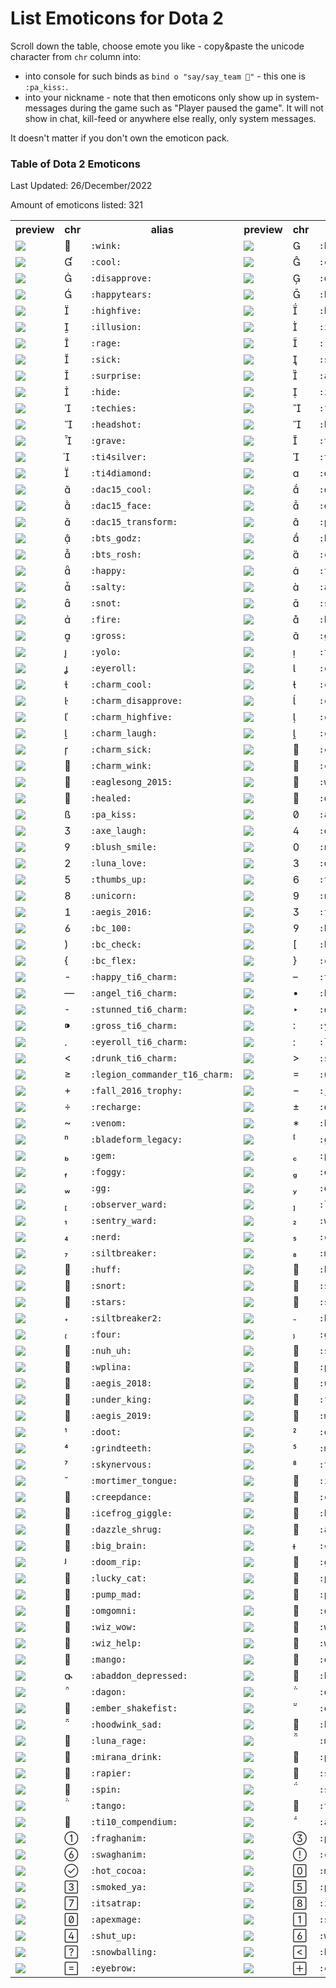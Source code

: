 # List Emoticons for Dota 2

Scroll down the table, choose emote you like - copy&paste the unicode character from `chr` column into:
* into console for such binds as `bind o "say/say_team "` - this one is `:pa_kiss:`.  
* into your nickname - note that then emoticons only show up in system-messages during the game such as "Player paused the game". It will not show in chat, kill-feed or anywhere else really, only system messages. 

It doesn't matter if you don't own the emoticon pack.

### Table of Dota 2 Emoticons
Last Updated: 26/December/2022

Amount of emoticons listed: 321
<table><tr><th colspan=1>preview</th><th>chr</th><th>alias</th><th colspan=1>preview</th><th>chr</th><th>alias</th><th colspan=1>preview</th><th>chr</th><th>alias</th></tr>
<tr>
<td><img src='./gifs/001_96.gif'></td>
<td></td>
<td><code>:wink:</code></td>
<td><img src='./gifs/002_96.gif'></td>
<td></td>
<td><code>:blush:</code></td>
<td><img src='./gifs/003_96.gif'></td>
<td></td>
<td><code>:cheeky:</code></td>
</tr>
<tr>
<td><img src='./gifs/004_96.gif'></td>
<td></td>
<td><code>:cool:</code></td>
<td><img src='./gifs/005_96.gif'></td>
<td></td>
<td><code>:crazy:</code></td>
<td><img src='./gifs/006_96.gif'></td>
<td></td>
<td><code>:cry:</code></td>
</tr>
<tr>
<td><img src='./gifs/007_96.gif'></td>
<td></td>
<td><code>:disapprove:</code></td>
<td><img src='./gifs/008_96.gif'></td>
<td></td>
<td><code>:doubledamage:</code></td>
<td><img src='./gifs/009_96.gif'></td>
<td></td>
<td><code>:facepalm:</code></td>
</tr>
<tr>
<td><img src='./gifs/010_96.gif'></td>
<td></td>
<td><code>:happytears:</code></td>
<td><img src='./gifs/011_96.gif'></td>
<td></td>
<td><code>:haste:</code></td>
<td><img src='./gifs/012_96.gif'></td>
<td></td>
<td><code>:hex:</code></td>
</tr>
<tr>
<td><img src='./gifs/013_96.gif'></td>
<td></td>
<td><code>:highfive:</code></td>
<td><img src='./gifs/014_96.gif'></td>
<td></td>
<td><code>:huh:</code></td>
<td><img src='./gifs/015_96.gif'></td>
<td></td>
<td><code>:hush:</code></td>
</tr>
<tr>
<td><img src='./gifs/016_96.gif'></td>
<td></td>
<td><code>:illusion:</code></td>
<td><img src='./gifs/017_96.gif'></td>
<td></td>
<td><code>:invisibility:</code></td>
<td><img src='./gifs/018_96.gif'></td>
<td></td>
<td><code>:laugh:</code></td>
</tr>
<tr>
<td><img src='./gifs/019_96.gif'></td>
<td></td>
<td><code>:rage:</code></td>
<td><img src='./gifs/020_96.gif'></td>
<td></td>
<td><code>:regeneration:</code></td>
<td><img src='./gifs/021_96.gif'></td>
<td></td>
<td><code>:sad:</code></td>
</tr>
<tr>
<td><img src='./gifs/022_96.gif'></td>
<td></td>
<td><code>:sick:</code></td>
<td><img src='./gifs/023_96.gif'></td>
<td></td>
<td><code>:sleeping:</code></td>
<td><img src='./gifs/024_96.gif'></td>
<td></td>
<td><code>:smile:</code></td>
</tr>
<tr>
<td><img src='./gifs/025_96.gif'></td>
<td></td>
<td><code>:surprise:</code></td>
<td><img src='./gifs/026_96.gif'></td>
<td></td>
<td><code>:aaaah:</code></td>
<td><img src='./gifs/027_96.gif'></td>
<td></td>
<td><code>:burn:</code></td>
</tr>
<tr>
<td><img src='./gifs/028_96.gif'></td>
<td></td>
<td><code>:hide:</code></td>
<td><img src='./gifs/029_96.gif'></td>
<td></td>
<td><code>:iceburn:</code></td>
<td><img src='./gifs/030_96.gif'></td>
<td></td>
<td><code>:tears:</code></td>
</tr>
<tr>
<td><img src='./gifs/031_96.gif'></td>
<td></td>
<td><code>:techies:</code></td>
<td><img src='./gifs/032_96.gif'></td>
<td></td>
<td><code>:fail:</code></td>
<td><img src='./gifs/033_96.gif'></td>
<td></td>
<td><code>:goodjob:</code></td>
</tr>
<tr>
<td><img src='./gifs/034_96.gif'></td>
<td></td>
<td><code>:headshot:</code></td>
<td><img src='./gifs/035_96.gif'></td>
<td></td>
<td><code>:heart:</code></td>
<td><img src='./gifs/036_96.gif'></td>
<td></td>
<td><code>:horse:</code></td>
</tr>
<tr>
<td><img src='./gifs/037_96.gif'></td>
<td></td>
<td><code>:grave:</code></td>
<td><img src='./gifs/038_96.gif'></td>
<td></td>
<td><code>:ti4copper:</code></td>
<td><img src='./gifs/039_96.gif'></td>
<td></td>
<td><code>:ti4bronze:</code></td>
</tr>
<tr>
<td><img src='./gifs/040_96.gif'></td>
<td></td>
<td><code>:ti4silver:</code></td>
<td><img src='./gifs/041_96.gif'></td>
<td></td>
<td><code>:ti4gold:</code></td>
<td><img src='./gifs/042_96.gif'></td>
<td></td>
<td><code>:ti4platinum:</code></td>
</tr>
<tr>
<td><img src='./gifs/043_96.gif'></td>
<td></td>
<td><code>:ti4diamond:</code></td>
<td><img src='./gifs/044_96.gif'></td>
<td></td>
<td><code>:dac15_blush:</code></td>
<td><img src='./gifs/045_96.gif'></td>
<td></td>
<td><code>:dac15_surprise:</code></td>
</tr>
<tr>
<td><img src='./gifs/046_96.gif'></td>
<td></td>
<td><code>:dac15_cool:</code></td>
<td><img src='./gifs/047_96.gif'></td>
<td></td>
<td><code>:dac15_duel:</code></td>
<td><img src='./gifs/048_96.gif'></td>
<td></td>
<td><code>:dac15_frog:</code></td>
</tr>
<tr>
<td><img src='./gifs/049_96.gif'></td>
<td></td>
<td><code>:dac15_face:</code></td>
<td><img src='./gifs/050_96.gif'></td>
<td></td>
<td><code>:dac15_nosewipe:</code></td>
<td><img src='./gifs/051_96.gif'></td>
<td></td>
<td><code>:dac15_stab:</code></td>
</tr>
<tr>
<td><img src='./gifs/052_96.gif'></td>
<td></td>
<td><code>:dac15_transform:</code></td>
<td><img src='./gifs/053_96.gif'></td>
<td></td>
<td><code>:pup:</code></td>
<td><img src='./gifs/054_96.gif'></td>
<td></td>
<td><code>:bts_bristle:</code></td>
</tr>
<tr>
<td><img src='./gifs/055_96.gif'></td>
<td></td>
<td><code>:bts_godz:</code></td>
<td><img src='./gifs/056_96.gif'></td>
<td></td>
<td><code>:bts_lina:</code></td>
<td><img src='./gifs/057_96.gif'></td>
<td></td>
<td><code>:bts_merlini:</code></td>
</tr>
<tr>
<td><img src='./gifs/058_96.gif'></td>
<td></td>
<td><code>:bts_rosh:</code></td>
<td><img src='./gifs/059_96.gif'></td>
<td></td>
<td><code>:cocky:</code></td>
<td><img src='./gifs/060_96.gif'></td>
<td></td>
<td><code>:devil:</code></td>
</tr>
<tr>
<td><img src='./gifs/061_96.gif'></td>
<td></td>
<td><code>:happy:</code></td>
<td><img src='./gifs/062_96.gif'></td>
<td></td>
<td><code>:thinking:</code></td>
<td><img src='./gifs/063_96.gif'></td>
<td></td>
<td><code>:tp:</code></td>
</tr>
<tr>
<td><img src='./gifs/064_96.gif'></td>
<td></td>
<td><code>:salty:</code></td>
<td><img src='./gifs/065_96.gif'></td>
<td></td>
<td><code>:angel:</code></td>
<td><img src='./gifs/066_96.gif'></td>
<td></td>
<td><code>:blink:</code></td>
</tr>
<tr>
<td><img src='./gifs/067_96.gif'></td>
<td></td>
<td><code>:snot:</code></td>
<td><img src='./gifs/068_96.gif'></td>
<td></td>
<td><code>:stunned:</code></td>
<td><img src='./gifs/069_96.gif'></td>
<td></td>
<td><code>:disappear:</code></td>
</tr>
<tr>
<td><img src='./gifs/070_96.gif'></td>
<td></td>
<td><code>:fire:</code></td>
<td><img src='./gifs/071_96.gif'></td>
<td></td>
<td><code>:bountyrune:</code></td>
<td><img src='./gifs/072_96.gif'></td>
<td></td>
<td><code>:troll:</code></td>
</tr>
<tr>
<td><img src='./gifs/073_96.gif'></td>
<td></td>
<td><code>:gross:</code></td>
<td><img src='./gifs/074_96.gif'></td>
<td></td>
<td><code>:ggdire:</code></td>
<td><img src='./gifs/075_96.gif'></td>
<td></td>
<td><code>:ggradiant:</code></td>
</tr>
<tr>
<td><img src='./gifs/076_96.gif'></td>
<td></td>
<td><code>:yolo:</code></td>
<td><img src='./gifs/077_96.gif'></td>
<td></td>
<td><code>:throwgame:</code></td>
<td><img src='./gifs/078_96.gif'></td>
<td></td>
<td><code>:aegis2015:</code></td>
</tr>
<tr>
<td><img src='./gifs/079_96.gif'></td>
<td></td>
<td><code>:eyeroll:</code></td>
<td><img src='./gifs/080_96.gif'></td>
<td></td>
<td><code>:charm_blush:</code></td>
<td><img src='./gifs/081_96.gif'></td>
<td></td>
<td><code>:charm_cheeky:</code></td>
</tr>
<tr>
<td><img src='./gifs/082_96.gif'></td>
<td></td>
<td><code>:charm_cool:</code></td>
<td><img src='./gifs/083_96.gif'></td>
<td></td>
<td><code>:charm_crazy:</code></td>
<td><img src='./gifs/084_96.gif'></td>
<td></td>
<td><code>:charm_cry:</code></td>
</tr>
<tr>
<td><img src='./gifs/085_96.gif'></td>
<td></td>
<td><code>:charm_disapprove:</code></td>
<td><img src='./gifs/086_96.gif'></td>
<td></td>
<td><code>:charm_facepalm:</code></td>
<td><img src='./gifs/087_96.gif'></td>
<td></td>
<td><code>:charm_happytears:</code></td>
</tr>
<tr>
<td><img src='./gifs/088_96.gif'></td>
<td></td>
<td><code>:charm_highfive:</code></td>
<td><img src='./gifs/089_96.gif'></td>
<td></td>
<td><code>:charm_huh:</code></td>
<td><img src='./gifs/090_96.gif'></td>
<td></td>
<td><code>:charm_hush:</code></td>
</tr>
<tr>
<td><img src='./gifs/091_96.gif'></td>
<td></td>
<td><code>:charm_laugh:</code></td>
<td><img src='./gifs/092_96.gif'></td>
<td></td>
<td><code>:charm_rage:</code></td>
<td><img src='./gifs/093_96.gif'></td>
<td></td>
<td><code>:charm_sad:</code></td>
</tr>
<tr>
<td><img src='./gifs/094_96.gif'></td>
<td></td>
<td><code>:charm_sick:</code></td>
<td><img src='./gifs/095_96.gif'></td>
<td></td>
<td><code>:charm_sleeping:</code></td>
<td><img src='./gifs/096_96.gif'></td>
<td></td>
<td><code>:charm_surprise:</code></td>
</tr>
<tr>
<td><img src='./gifs/097_96.gif'></td>
<td></td>
<td><code>:charm_wink:</code></td>
<td><img src='./gifs/098_96.gif'></td>
<td></td>
<td><code>:charm_smile:</code></td>
<td><img src='./gifs/099_96.gif'></td>
<td></td>
<td><code>:charm_onlooker:</code></td>
</tr>
<tr>
<td><img src='./gifs/100_96.gif'></td>
<td></td>
<td><code>:eaglesong_2015:</code></td>
<td><img src='./gifs/101_96.gif'></td>
<td></td>
<td><code>:wrath:</code></td>
<td><img src='./gifs/102_96.gif'></td>
<td></td>
<td><code>:snowman:</code></td>
</tr>
<tr>
<td><img src='./gifs/103_96.gif'></td>
<td></td>
<td><code>:healed:</code></td>
<td><img src='./gifs/104_96.gif'></td>
<td></td>
<td><code>:drunk:</code></td>
<td><img src='./gifs/105_96.gif'></td>
<td></td>
<td><code>:trophy_2016:</code></td>
</tr>
<tr>
<td><img src='./gifs/106_96.gif'></td>
<td></td>
<td><code>:pa_kiss:</code></td>
<td><img src='./gifs/107_96.gif'></td>
<td></td>
<td><code>:arcane_rune:</code></td>
<td><img src='./gifs/108_96.gif'></td>
<td></td>
<td><code>:fuming:</code></td>
</tr>
<tr>
<td><img src='./gifs/109_96.gif'></td>
<td></td>
<td><code>:axe_laugh:</code></td>
<td><img src='./gifs/110_96.gif'></td>
<td></td>
<td><code>:dizzy:</code></td>
<td><img src='./gifs/111_96.gif'></td>
<td></td>
<td><code>:zipper:</code></td>
</tr>
<tr>
<td><img src='./gifs/112_96.gif'></td>
<td></td>
<td><code>:blush_smile:</code></td>
<td><img src='./gifs/113_96.gif'></td>
<td></td>
<td><code>:nervous:</code></td>
<td><img src='./gifs/114_96.gif'></td>
<td></td>
<td><code>:surprise_blush:</code></td>
</tr>
<tr>
<td><img src='./gifs/115_96.gif'></td>
<td></td>
<td><code>:luna_love:</code></td>
<td><img src='./gifs/116_96.gif'></td>
<td></td>
<td><code>:dead_eyes:</code></td>
<td><img src='./gifs/117_96.gif'></td>
<td></td>
<td><code>:giff:</code></td>
</tr>
<tr>
<td><img src='./gifs/118_96.gif'></td>
<td></td>
<td><code>:thumbs_up:</code></td>
<td><img src='./gifs/119_96.gif'></td>
<td></td>
<td><code>:thumbs_down:</code></td>
<td><img src='./gifs/120_96.gif'></td>
<td></td>
<td><code>:money:</code></td>
</tr>
<tr>
<td><img src='./gifs/121_96.gif'></td>
<td></td>
<td><code>:unicorn:</code></td>
<td><img src='./gifs/122_96.gif'></td>
<td></td>
<td><code>:naga_song:</code></td>
<td><img src='./gifs/123_96.gif'></td>
<td></td>
<td><code>:poop:</code></td>
</tr>
<tr>
<td><img src='./gifs/124_96.gif'></td>
<td></td>
<td><code>:aegis_2016:</code></td>
<td><img src='./gifs/125_96.gif'></td>
<td></td>
<td><code>:tear:</code></td>
<td><img src='./gifs/126_96.gif'></td>
<td></td>
<td><code>:reaver_2016:</code></td>
</tr>
<tr>
<td><img src='./gifs/127_96.gif'></td>
<td></td>
<td><code>:bc_100:</code></td>
<td><img src='./gifs/128_96.gif'></td>
<td></td>
<td><code>:bc_fire:</code></td>
<td><img src='./gifs/129_96.gif'></td>
<td></td>
<td><code>:bc_ok:</code></td>
</tr>
<tr>
<td><img src='./gifs/130_96.gif'></td>
<td></td>
<td><code>:bc_check:</code></td>
<td><img src='./gifs/131_96.gif'></td>
<td></td>
<td><code>:bc_eyes:</code></td>
<td><img src='./gifs/132_96.gif'></td>
<td></td>
<td><code>:bc_frog:</code></td>
</tr>
<tr>
<td><img src='./gifs/133_96.gif'></td>
<td></td>
<td><code>:bc_flex:</code></td>
<td><img src='./gifs/134_96.gif'></td>
<td></td>
<td><code>:cocky_ti6_charm:</code></td>
<td><img src='./gifs/135_96.gif'></td>
<td></td>
<td><code>:devil_ti6_charm:</code></td>
</tr>
<tr>
<td><img src='./gifs/136_96.gif'></td>
<td></td>
<td><code>:happy_ti6_charm:</code></td>
<td><img src='./gifs/137_96.gif'></td>
<td></td>
<td><code>:thinking_ti6_charm:</code></td>
<td><img src='./gifs/138_96.gif'></td>
<td></td>
<td><code>:tp_ti6_charm:</code></td>
</tr>
<tr>
<td><img src='./gifs/139_96.gif'></td>
<td></td>
<td><code>:angel_ti6_charm:</code></td>
<td><img src='./gifs/140_96.gif'></td>
<td></td>
<td><code>:hex_ti6_charm:</code></td>
<td><img src='./gifs/141_96.gif'></td>
<td></td>
<td><code>:snot_ti6_charm:</code></td>
</tr>
<tr>
<td><img src='./gifs/142_96.gif'></td>
<td></td>
<td><code>:stunned_ti6_charm:</code></td>
<td><img src='./gifs/143_96.gif'></td>
<td></td>
<td><code>:disappear_ti6_charm:</code></td>
<td><img src='./gifs/144_96.gif'></td>
<td></td>
<td><code>:fire_ti6_charm:</code></td>
</tr>
<tr>
<td><img src='./gifs/145_96.gif'></td>
<td></td>
<td><code>:gross_ti6_charm:</code></td>
<td><img src='./gifs/146_96.gif'></td>
<td></td>
<td><code>:yolo_ti6_charm:</code></td>
<td><img src='./gifs/147_96.gif'></td>
<td></td>
<td><code>:throwgame_ti6_charm:</code></td>
</tr>
<tr>
<td><img src='./gifs/148_96.gif'></td>
<td></td>
<td><code>:eyeroll_ti6_charm:</code></td>
<td><img src='./gifs/149_96.gif'></td>
<td></td>
<td><code>:lifestealer_ti6_charm:</code></td>
<td><img src='./gifs/150_96.gif'></td>
<td></td>
<td><code>:heal_ti6_charm:</code></td>
</tr>
<tr>
<td><img src='./gifs/151_96.gif'></td>
<td></td>
<td><code>:drunk_ti6_charm:</code></td>
<td><img src='./gifs/152_96.gif'></td>
<td></td>
<td><code>:salty_ti6_charm:</code></td>
<td><img src='./gifs/153_96.gif'></td>
<td></td>
<td><code>:chicken_ti6_charm:</code></td>
</tr>
<tr>
<td><img src='./gifs/154_96.gif'></td>
<td></td>
<td><code>:legion_commander_t16_charm:</code></td>
<td><img src='./gifs/155_96.gif'></td>
<td></td>
<td><code>:underlord_ti6_charm:</code></td>
<td><img src='./gifs/156_96.gif'></td>
<td></td>
<td><code>:monkey_king_ti6_charm:</code></td>
</tr>
<tr>
<td><img src='./gifs/157_96.gif'></td>
<td></td>
<td><code>:fall_2016_trophy:</code></td>
<td><img src='./gifs/158_96.gif'></td>
<td></td>
<td><code>:jugg:</code></td>
<td><img src='./gifs/159_96.gif'></td>
<td></td>
<td><code>:no:</code></td>
</tr>
<tr>
<td><img src='./gifs/160_96.gif'></td>
<td></td>
<td><code>:recharge:</code></td>
<td><img src='./gifs/161_96.gif'></td>
<td></td>
<td><code>:dunno:</code></td>
<td><img src='./gifs/162_96.gif'></td>
<td></td>
<td><code>:exclamation:</code></td>
</tr>
<tr>
<td><img src='./gifs/163_96.gif'></td>
<td></td>
<td><code>:venom:</code></td>
<td><img src='./gifs/164_96.gif'></td>
<td></td>
<td><code>:brood_love:</code></td>
<td><img src='./gifs/165_96.gif'></td>
<td></td>
<td><code>:darkmoon_chicken:</code></td>
</tr>
<tr>
<td><img src='./gifs/166_96.gif'></td>
<td></td>
<td><code>:bladeform_legacy:</code></td>
<td><img src='./gifs/167_96.gif'></td>
<td></td>
<td><code>:grimace:</code></td>
<td><img src='./gifs/168_96.gif'></td>
<td></td>
<td><code>:aegis_2017:</code></td>
</tr>
<tr>
<td><img src='./gifs/169_96.gif'></td>
<td></td>
<td><code>:gem:</code></td>
<td><img src='./gifs/170_96.gif'></td>
<td></td>
<td><code>:plant:</code></td>
<td><img src='./gifs/171_96.gif'></td>
<td></td>
<td><code>:relieved:</code></td>
</tr>
<tr>
<td><img src='./gifs/172_96.gif'></td>
<td></td>
<td><code>:foggy:</code></td>
<td><img src='./gifs/173_96.gif'></td>
<td></td>
<td><code>:eh:</code></td>
<td><img src='./gifs/174_96.gif'></td>
<td></td>
<td><code>:flex:</code></td>
</tr>
<tr>
<td><img src='./gifs/175_96.gif'></td>
<td></td>
<td><code>:gg:</code></td>
<td><img src='./gifs/176_96.gif'></td>
<td></td>
<td><code>:donkey:</code></td>
<td><img src='./gifs/177_96.gif'></td>
<td></td>
<td><code>:kiss2:</code></td>
</tr>
<tr>
<td><img src='./gifs/178_96.gif'></td>
<td></td>
<td><code>:observer_ward:</code></td>
<td><img src='./gifs/179_96.gif'></td>
<td></td>
<td><code>:lick:</code></td>
<td><img src='./gifs/180_96.gif'></td>
<td></td>
<td><code>:laugh2:</code></td>
</tr>
<tr>
<td><img src='./gifs/181_96.gif'></td>
<td></td>
<td><code>:sentry_ward:</code></td>
<td><img src='./gifs/182_96.gif'></td>
<td></td>
<td><code>:whew:</code></td>
<td><img src='./gifs/183_96.gif'></td>
<td></td>
<td><code>:gyro:</code></td>
</tr>
<tr>
<td><img src='./gifs/184_96.gif'></td>
<td></td>
<td><code>:nerd:</code></td>
<td><img src='./gifs/185_96.gif'></td>
<td></td>
<td><code>:confounded:</code></td>
<td><img src='./gifs/186_96.gif'></td>
<td></td>
<td><code>:joke:</code></td>
</tr>
<tr>
<td><img src='./gifs/187_96.gif'></td>
<td></td>
<td><code>:siltbreaker:</code></td>
<td><img src='./gifs/188_96.gif'></td>
<td></td>
<td><code>:mischief:</code></td>
<td><img src='./gifs/189_96.gif'></td>
<td></td>
<td><code>:heykid:</code></td>
</tr>
<tr>
<td><img src='./gifs/190_96.gif'></td>
<td></td>
<td><code>:huff:</code></td>
<td><img src='./gifs/191_96.gif'></td>
<td></td>
<td><code>:beg:</code></td>
<td><img src='./gifs/192_96.gif'></td>
<td></td>
<td><code>:kisskiss:</code></td>
</tr>
<tr>
<td><img src='./gifs/193_96.gif'></td>
<td></td>
<td><code>:snort:</code></td>
<td><img src='./gifs/194_96.gif'></td>
<td></td>
<td><code>:sweat:</code></td>
<td><img src='./gifs/195_96.gif'></td>
<td></td>
<td><code>:chuckle:</code></td>
</tr>
<tr>
<td><img src='./gifs/196_96.gif'></td>
<td></td>
<td><code>:stars:</code></td>
<td><img src='./gifs/198_96.gif'></td>
<td></td>
<td><code>:sleep:</code></td>
<td><img src='./gifs/199_96.gif'></td>
<td></td>
<td><code>:bawl:</code></td>
</tr>
<tr>
<td><img src='./gifs/200_96.gif'></td>
<td></td>
<td><code>:siltbreaker2:</code></td>
<td><img src='./gifs/201_96.gif'></td>
<td></td>
<td><code>:brow:</code></td>
<td><img src='./gifs/202_96.gif'></td>
<td></td>
<td><code>:dealwithit:</code></td>
</tr>
<tr>
<td><img src='./gifs/203_96.gif'></td>
<td></td>
<td><code>:four:</code></td>
<td><img src='./gifs/204_96.gif'></td>
<td></td>
<td><code>:ggzeus:</code></td>
<td><img src='./gifs/205_96.gif'></td>
<td></td>
<td><code>:hahano:</code></td>
</tr>
<tr>
<td><img src='./gifs/206_96.gif'></td>
<td></td>
<td><code>:nuh_uh:</code></td>
<td><img src='./gifs/207_96.gif'></td>
<td></td>
<td><code>:snicker:</code></td>
<td><img src='./gifs/208_96.gif'></td>
<td></td>
<td><code>:welluhh:</code></td>
</tr>
<tr>
<td><img src='./gifs/209_96.gif'></td>
<td></td>
<td><code>:wplina:</code></td>
<td><img src='./gifs/210_96.gif'></td>
<td></td>
<td><code>:pudgesteal:</code></td>
<td><img src='./gifs/211_96.gif'></td>
<td></td>
<td><code>:pudgestop:</code></td>
</tr>
<tr>
<td><img src='./gifs/212_96.gif'></td>
<td></td>
<td><code>:aegis_2018:</code></td>
<td><img src='./gifs/213_96.gif'></td>
<td></td>
<td><code>:under_win:</code></td>
<td><img src='./gifs/214_96.gif'></td>
<td></td>
<td><code>:under_champ:</code></td>
</tr>
<tr>
<td><img src='./gifs/215_96.gif'></td>
<td></td>
<td><code>:under_king:</code></td>
<td><img src='./gifs/216_96.gif'></td>
<td></td>
<td><code>:frostivus_2018:</code></td>
<td><img src='./gifs/217_96.gif'></td>
<td></td>
<td><code>:magus_cypher:</code></td>
</tr>
<tr>
<td><img src='./gifs/218_96.gif'></td>
<td></td>
<td><code>:aegis_2019:</code></td>
<td><img src='./gifs/219_96.gif'></td>
<td></td>
<td><code>:morokai_woof:</code></td>
<td><img src='./gifs/220_96.gif'></td>
<td></td>
<td><code>:cny_rat:</code></td>
</tr>
<tr>
<td><img src='./gifs/221_96.gif'></td>
<td></td>
<td><code>:doot:</code></td>
<td><img src='./gifs/222_96.gif'></td>
<td></td>
<td><code>:eyebrows:</code></td>
<td><img src='./gifs/223_96.gif'></td>
<td></td>
<td><code>:glare:</code></td>
</tr>
<tr>
<td><img src='./gifs/224_96.gif'></td>
<td></td>
<td><code>:grindteeth:</code></td>
<td><img src='./gifs/225_96.gif'></td>
<td></td>
<td><code>:midas:</code></td>
<td><img src='./gifs/226_96.gif'></td>
<td></td>
<td><code>:puckchamp:</code></td>
</tr>
<tr>
<td><img src='./gifs/227_96.gif'></td>
<td></td>
<td><code>:skynervous:</code></td>
<td><img src='./gifs/228_96.gif'></td>
<td></td>
<td><code>:tide_drink:</code></td>
<td><img src='./gifs/229_96.gif'></td>
<td></td>
<td><code>:oracleburn:</code></td>
</tr>
<tr>
<td><img src='./gifs/230_96.gif'></td>
<td></td>
<td><code>:mortimer_tongue:</code></td>
<td><img src='./gifs/231_96.gif'></td>
<td></td>
<td><code>:iostress:</code></td>
<td><img src='./gifs/232_96.gif'></td>
<td></td>
<td><code>:leisure_lion:</code></td>
</tr>
<tr>
<td><img src='./gifs/233_96.gif'></td>
<td></td>
<td><code>:creepdance:</code></td>
<td><img src='./gifs/234_96.gif'></td>
<td></td>
<td><code>:cm_wig:</code></td>
<td><img src='./gifs/235_96.gif'></td>
<td></td>
<td><code>:techywheeze:</code></td>
</tr>
<tr>
<td><img src='./gifs/236_96.gif'></td>
<td></td>
<td><code>:icefrog_giggle:</code></td>
<td><img src='./gifs/237_96.gif'></td>
<td></td>
<td><code>:high_five:</code></td>
<td><img src='./gifs/238_96.gif'></td>
<td></td>
<td><code>:guildbanner:</code></td>
</tr>
<tr>
<td><img src='./gifs/239_96.gif'></td>
<td></td>
<td><code>:dazzle_shrug:</code></td>
<td><img src='./gifs/240_96.gif'></td>
<td></td>
<td><code>:aegis_2020:</code></td>
<td><img src='./gifs/241_96.gif'></td>
<td></td>
<td><code>:scepter:</code></td>
</tr>
<tr>
<td><img src='./gifs/242_96.gif'></td>
<td></td>
<td><code>:big_brain:</code></td>
<td><img src='./gifs/243_96.gif'></td>
<td></td>
<td><code>:chew:</code></td>
<td><img src='./gifs/244_96.gif'></td>
<td></td>
<td><code>:creep_complain:</code></td>
</tr>
<tr>
<td><img src='./gifs/245_96.gif'></td>
<td></td>
<td><code>:doom_rip:</code></td>
<td><img src='./gifs/246_96.gif'></td>
<td></td>
<td><code>:giff_diretide:</code></td>
<td><img src='./gifs/247_96.gif'></td>
<td></td>
<td><code>:in_the_bag:</code></td>
</tr>
<tr>
<td><img src='./gifs/248_96.gif'></td>
<td></td>
<td><code>:lucky_cat:</code></td>
<td><img src='./gifs/249_96.gif'></td>
<td></td>
<td><code>:pugna_sip:</code></td>
<td><img src='./gifs/250_96.gif'></td>
<td></td>
<td><code>:unlucky_cat:</code></td>
</tr>
<tr>
<td><img src='./gifs/251_96.gif'></td>
<td></td>
<td><code>:pump_mad:</code></td>
<td><img src='./gifs/252_96.gif'></td>
<td></td>
<td><code>:pump_sad:</code></td>
<td><img src='./gifs/253_96.gif'></td>
<td></td>
<td><code>:pump_glad:</code></td>
</tr>
<tr>
<td><img src='./gifs/254_96.gif'></td>
<td></td>
<td><code>:omgomni:</code></td>
<td><img src='./gifs/255_96.gif'></td>
<td></td>
<td><code>:diredance:</code></td>
<td><img src='./gifs/256_96.gif'></td>
<td></td>
<td><code>:swiz:</code></td>
</tr>
<tr>
<td><img src='./gifs/257_96.gif'></td>
<td></td>
<td><code>:wiz_wow:</code></td>
<td><img src='./gifs/258_96.gif'></td>
<td></td>
<td><code>:wiz_bringit:</code></td>
<td><img src='./gifs/259_96.gif'></td>
<td></td>
<td><code>:wiz_glhf:</code></td>
</tr>
<tr>
<td><img src='./gifs/260_96.gif'></td>
<td></td>
<td><code>:wiz_help:</code></td>
<td><img src='./gifs/261_96.gif'></td>
<td></td>
<td><code>:wiz_wat:</code></td>
<td><img src='./gifs/262_96.gif'></td>
<td></td>
<td><code>:water_rune:</code></td>
</tr>
<tr>
<td><img src='./gifs/263_96.gif'></td>
<td></td>
<td><code>:mango:</code></td>
<td><img src='./gifs/264_96.gif'></td>
<td></td>
<td><code>:earth_perfect:</code></td>
<td><img src='./gifs/265_96.gif'></td>
<td></td>
<td><code>:earth_grin:</code></td>
</tr>
<tr>
<td><img src='./gifs/266_96.gif'></td>
<td></td>
<td><code>:abaddon_depressed:</code></td>
<td><img src='./gifs/267_96.gif'></td>
<td></td>
<td><code>:bkb:</code></td>
<td><img src='./gifs/268_96.gif'></td>
<td></td>
<td><code>:bloodthirsty:</code></td>
</tr>
<tr>
<td><img src='./gifs/269_96.gif'></td>
<td></td>
<td><code>:dagon:</code></td>
<td><img src='./gifs/270_96.gif'></td>
<td></td>
<td><code>:davion_sexy:</code></td>
<td><img src='./gifs/271_96.gif'></td>
<td></td>
<td><code>:ember_angry:</code></td>
</tr>
<tr>
<td><img src='./gifs/272_96.gif'></td>
<td></td>
<td><code>:ember_shakefist:</code></td>
<td><img src='./gifs/273_96.gif'></td>
<td></td>
<td><code>:euls:</code></td>
<td><img src='./gifs/274_96.gif'></td>
<td></td>
<td><code>:fasta:</code></td>
</tr>
<tr>
<td><img src='./gifs/275_96.gif'></td>
<td></td>
<td><code>:hoodwink_sad:</code></td>
<td><img src='./gifs/276_96.gif'></td>
<td></td>
<td><code>:hookless:</code></td>
<td><img src='./gifs/277_96.gif'></td>
<td></td>
<td><code>:invoker_dry:</code></td>
</tr>
<tr>
<td><img src='./gifs/278_96.gif'></td>
<td></td>
<td><code>:luna_rage:</code></td>
<td><img src='./gifs/279_96.gif'></td>
<td></td>
<td><code>:manta:</code></td>
<td><img src='./gifs/280_96.gif'></td>
<td></td>
<td><code>:marci_whistle:</code></td>
</tr>
<tr>
<td><img src='./gifs/281_96.gif'></td>
<td></td>
<td><code>:mirana_drink:</code></td>
<td><img src='./gifs/282_96.gif'></td>
<td></td>
<td><code>:profit:</code></td>
<td><img src='./gifs/283_96.gif'></td>
<td></td>
<td><code>:radiance:</code></td>
</tr>
<tr>
<td><img src='./gifs/284_96.gif'></td>
<td></td>
<td><code>:rapier:</code></td>
<td><img src='./gifs/286_96.gif'></td>
<td></td>
<td><code>:shadowdemon_sus:</code></td>
<td><img src='./gifs/287_96.gif'></td>
<td></td>
<td><code>:slardar_sleepy:</code></td>
</tr>
<tr>
<td><img src='./gifs/288_96.gif'></td>
<td></td>
<td><code>:spin:</code></td>
<td><img src='./gifs/289_96.gif'></td>
<td></td>
<td><code>:spotted:</code></td>
<td><img src='./gifs/290_96.gif'></td>
<td></td>
<td><code>:storm_clap:</code></td>
</tr>
<tr>
<td><img src='./gifs/292_96.gif'></td>
<td></td>
<td><code>:tango:</code></td>
<td><img src='./gifs/293_96.gif'></td>
<td></td>
<td><code>:tb_laugh:</code></td>
<td><img src='./gifs/296_96.gif'></td>
<td></td>
<td><code>:whoahahah:</code></td>
</tr>
<tr>
<td><img src='./gifs/297_96.gif'></td>
<td></td>
<td><code>:ti10_compendium:</code></td>
<td><img src='./gifs/298_96.gif'></td>
<td></td>
<td><code>:aghawooga:</code></td>
<td><img src='./gifs/299_96.gif'></td>
<td></td>
<td><code>:awwghanim:</code></td>
</tr>
<tr>
<td><img src='./gifs/300_96.gif'></td>
<td></td>
<td><code>:fraghanim:</code></td>
<td><img src='./gifs/301_96.gif'></td>
<td></td>
<td><code>:poghanim:</code></td>
<td><img src='./gifs/302_96.gif'></td>
<td></td>
<td><code>:smughanim:</code></td>
</tr>
<tr>
<td><img src='./gifs/303_96.gif'></td>
<td></td>
<td><code>:swaghanim:</code></td>
<td><img src='./gifs/305_96.gif'></td>
<td></td>
<td><code>:come_here:</code></td>
<td><img src='./gifs/315_96.gif'></td>
<td></td>
<td><code>:giggle:</code></td>
</tr>
<tr>
<td><img src='./gifs/316_96.gif'></td>
<td></td>
<td><code>:hot_cocoa:</code></td>
<td><img src='./gifs/318_96.gif'></td>
<td></td>
<td><code>:marci_omnom:</code></td>
<td><img src='./gifs/319_96.gif'></td>
<td></td>
<td><code>:not_like_this:</code></td>
</tr>
<tr>
<td><img src='./gifs/321_96.gif'></td>
<td></td>
<td><code>:smoked_ya:</code></td>
<td><img src='./gifs/323_96.gif'></td>
<td></td>
<td><code>:power_runes:</code></td>
<td><img src='./gifs/324_96.gif'></td>
<td></td>
<td><code>:bucket:</code></td>
</tr>
<tr>
<td><img src='./gifs/325_96.gif'></td>
<td></td>
<td><code>:itsatrap:</code></td>
<td><img src='./gifs/326_96.gif'></td>
<td></td>
<td><code>:itsfromprimal:</code></td>
<td><img src='./gifs/327_96.gif'></td>
<td></td>
<td><code>:flamescepter:</code></td>
</tr>
<tr>
<td><img src='./gifs/328_96.gif'></td>
<td></td>
<td><code>:apexmage:</code></td>
<td><img src='./gifs/329_96.gif'></td>
<td></td>
<td><code>:sagan_sad:</code></td>
<td><img src='./gifs/330_96.gif'></td>
<td></td>
<td><code>:flaming_mad:</code></td>
</tr>
<tr>
<td><img src='./gifs/331_96.gif'></td>
<td></td>
<td><code>:shut_up:</code></td>
<td><img src='./gifs/332_96.gif'></td>
<td></td>
<td><code>:wait_for_it:</code></td>
<td><img src='./gifs/333_96.gif'></td>
<td></td>
<td><code>:surprised_meepo:</code></td>
</tr>
<tr>
<td><img src='./gifs/335_96.gif'></td>
<td></td>
<td><code>:snowballing:</code></td>
<td><img src='./gifs/338_96.gif'></td>
<td></td>
<td><code>:hungry_hellbear:</code></td>
<td><img src='./gifs/339_96.gif'></td>
<td></td>
<td><code>:furious:</code></td>
</tr>
<tr>
<td><img src='./gifs/340_96.gif'></td>
<td></td>
<td><code>:eyebrow:</code></td>
<td><img src='./gifs/341_96.gif'></td>
<td></td>
<td><code>:closecall:</code></td>
<td><img src='./gifs/342_96.gif'></td>
<td></td>
<td><code>:aegis_2022:</code></td>
</tr>
</tr></table>